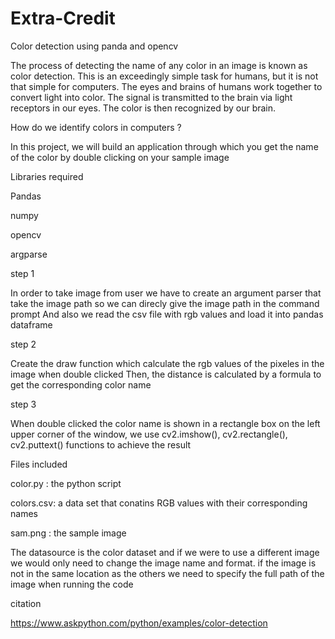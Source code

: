 # Extra-Credit
Color detection using panda and opencv

The process of detecting the name of any color in an image is known as color detection. This is an exceedingly simple task for humans, but it is not that simple for computers. The eyes and brains of humans work together to convert light into color. The signal is transmitted to the brain via light receptors in our eyes. The color is then recognized by our brain.

How do we identify colors in computers ?

In this project, we will build an application through which you get the name of the color by double clicking on your sample image

Libraries required

Pandas

numpy

opencv

argparse

step 1

In order to take image from user we have to create an argument parser that take the image path so we can direcly give the image path in the command prompt
And also we read the csv file with rgb values and load it into pandas dataframe

step 2

Create the draw function which calculate the rgb values of the pixeles in the image when double clicked
Then, the distance is calculated by a formula to get the corresponding color name

step 3

When double clicked the color name is shown in a rectangle box on the left upper corner of the window, we use cv2.imshow(), cv2.rectangle(), cv2.puttext() functions to achieve the result

Files included

color.py : the python script

colors.csv: a data set that conatins RGB values with their corresponding names 

sam.png : the sample image 

The datasource is the color dataset and if we were to use a different image we would only need to change the image name and format. if the image is not in the same location as the others we need to specify the full path of the image when running the code 

citation

https://www.askpython.com/python/examples/color-detection
